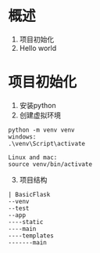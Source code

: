 # 概述
1. 项目初始化
2. Hello world

# 项目初始化
1. 安装python
2. 创建虚拟环境
```
python -m venv venv
windows:
.\venv\Script\activate

Linux and mac:
source venv/bin/activate
```
3. 项目结构
```
| BasicFlask
--venv
--test
--app
----static
----main
----templates
-------main
```
